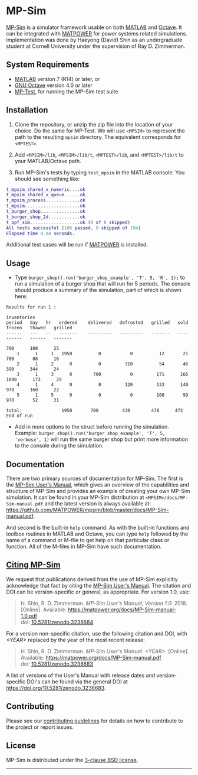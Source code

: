 MP-Sim
======

[MP-Sim][1] is a simulator framework usable on both [MATLAB][2] and [Octave][3].
It can be integrated with [MATPOWER][4] for power systems related simulations.
Implementation was done by Haeyong (David) Shin as an undergraduate student at
Cornell University under the supervision of Ray D. Zimmerman.


System Requirements
-------------------

*   [MATLAB][2] version 7 (R14) or later, or
*   [GNU Octave][3] version 4.0 or later
*   [MP-Test][5], for running the MP-Sim test suite


Installation
------------

1.  Clone the repository, or unzip the zip file into the location
    of your choice. Do the same for MP-Test.  We will use ``<MPSIM>`` 
    to represent the path to the resulting ``mpsim`` directory.  The
    equivalent corresponds for ``<MPTEST>``.

2.  Add ``<MPSIM>/lib``, ``<MPSIM>/lib/t``, ``<MPTEST>/lib``, and
    ``<MPTEST>/lib/t`` to your MATLAB/Octave path.

3.  Run MP-Sim's tests by typing ``test_mpsim`` in the MATLAB console. You 
should see something like:
```matlab
t_mpsim_shared_x_numeric....ok
t_mpsim_shared_x_queue......ok
t_mpsim_process.............ok
t_mpsim.....................ok
t_burger_shop...............ok
t_burger_shop_2d............ok
t_opf_sim...................ok (8 of 8 skipped)
All tests successful (186 passed, 8 skipped of 194)
Elapsed time 0.94 seconds.
```
Additional test cases will be run if [MATPOWER][4] is installed.


Usage
-----

*   Type ``burger_shop().run('burger_shop_example', 'T', 5, 'R', 1);`` to run
    a simulation of a burger shop that will run for 5 periods. The console should
    produce a summary of the simulation, part of which is shown here:

```
Results for run 1 :
                                                                                      inventories
period   day   hr   ordered    delivered   defrosted   grilled   sold             frozen   thawed   grilled
------   ---   --   -------    ---------   ---------   -------   ----             ------   ------   -------
                                                                                    700      100      25 
    1      1     1   1950          0           0          12       21               700       88      16
    2      1     2      0          0         310          54       46               390      344      24
    3      1     3      0        700           0         171      166              1090      173      29
    4      1     4      0          0         120         133      140               970      160      22
    5      1     5      0          0           0         108       99               970       52      31

total:               1950       700         430        478      472
End of run 
```

*   Add in more options to the struct before running the simulation.  
    Example: ``burger_shop().run('burger_shop_example', 'T', 5, 'verbose', 1)``
    will run the same burger shop but print more information to the console
    during the simulation.


Documentation
-------------

There are two primary sources of documentation for MP-Sim. The first is
the [MP-Sim User's Manual][6], which gives an overview of the capabilities
and structure of MP-Sim and provides an example of creating your own MP-Sim
simulation. It can be found in your MP-Sim distribution at
`<MPSIM>/docs/MP-Sim-manual.pdf`
and the latest version is always available at:
<https://github.com/MATPOWER/mpsim/blob/master/docs/MP-Sim-manual.pdf>.

And second is the built-in `help` command. As with the built-in
functions and toolbox routines in MATLAB and Octave, you can type `help`
followed by the name of a command or M-file to get help on that particular
class or function. All of the M-files in MP-Sim have such documentation.


[Citing MP-Sim][9]
------------------

We request that publications derived from the use of MP-Sim explicitly
acknowledge that fact by citing the [MP-Sim User's Manual][6]. The
citation and DOI can be version-specific or general, as appropriate. For
version 1.0, use:

>   H. Shin, R. D. Zimmerman. *MP-Sim User's Manual, Version 1.0*. 2018.
    [Online]. Available: https://matpower.org/docs/MP-Sim-manual-1.0.pdf  
    doi: [10.5281/zenodo.3238684](https://doi.org/10.5281/zenodo.3238684)

For a version non-specific citation, use the following citation and DOI,
with *\<YEAR\>* replaced by the year of the most recent release:

>   H. Shin, R. D. Zimmerman. *MP-Sim User's Manual*. *\<YEAR\>*. [Online].
    Available: https://matpower.org/docs/MP-Sim-manual.pdf  
    doi: [10.5281/zenodo.3238683][10]

A list of versions of the User's Manual with release dates and
version-specific DOI's can be found via the general DOI at
https://doi.org/10.5281/zenodo.3238683.


Contributing
------------

Please see our [contributing guidelines][7] for details on how to
contribute to the project or report issues.


License
-------

MP-Sim is distributed under the [3-clause BSD license][8].

----
[1]: https://github.com/MATPOWER/mpsim
[2]: https://www.mathworks.com/
[3]: https://www.gnu.org/software/octave/
[4]: https://github.com/MATPOWER/matpower
[5]: https://github.com/MATPOWER/mptest
[6]: docs/MP-Sim-manual.pdf
[7]: CONTRIBUTING.md
[8]: LICENSE
[9]: CITATION
[10]: https://doi.org/10.5281/zenodo.3238683
